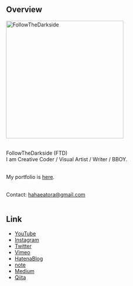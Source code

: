 ## Overview
<img src="https://user-images.githubusercontent.com/9309605/116735565-abf0d400-aa29-11eb-99c9-5df04fe8c03d.jpg" width="320px" height="320px" alt="FollowTheDarkside">
<br><br>

FollowTheDarkside (FTD)
<br>
I am Creative Coder / Visual Artist / Writer / BBOY.
<br><br>

My portfolio is [here](https://followthedarkside.com/).
<br><br>

Contact: hahaeatora@gmail.com
<br><br>

## Link
- [YouTube](https://www.youtube.com/c/FTD22)
- [Instagram](https://www.instagram.com/followthedarkside/)
- [Twitter](https://twitter.com/eatora22)
- [Vimeo](https://vimeo.com/user118759981)
- [HatenaBlog](https://hahaeatora.hateblo.jp)
- [note](https://note.com/hahaeatora)
- [Medium](https://followthedarkside.medium.com)
- [Qiita](https://qiita.com/FollowTheDarkside)
